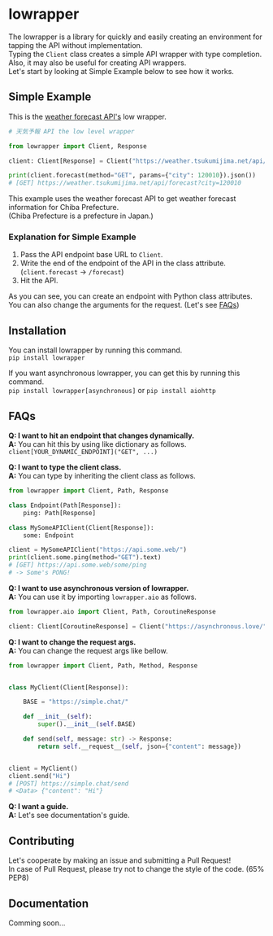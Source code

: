 # lowrapper
The lowrapper is a library for quickly and easily creating an environment for tapping the API without implementation.  
Typing the `Client` class creates a simple API wrapper with type completion.  
Also, it may also be useful for creating API wrappers.  
Let's start by looking at Simple Example below to see how it works.

## Simple Example
This is the [weather forecast API's](https://weather.tsukumijima.net) low wrapper.  
```python
# 天気予報 API the low level wrapper

from lowrapper import Client, Response

client: Client[Response] = Client("https://weather.tsukumijima.net/api/")

print(client.forecast(method="GET", params={"city": 120010}).json())
# [GET] https://weather.tsukumijima.net/api/forecast?city=120010
```
This example uses the weather forecast API to get weather forecast information for Chiba Prefecture.  
(Chiba Prefecture is a prefecture in Japan.)
### Explanation for Simple Example
1. Pass the API endpoint base URL to `Client`.
2. Write the end of the endpoint of the API in the class attribute. (`client.forecast` -> `/forecast`)
3. Hit the API.

As you can see, you can create an endpoint with Python class attributes.  
You can also change the arguments for the request.  (Let's see [FAQs](#FAQs))

## Installation
You can install lowrapper by running this command.  
`pip install lowrapper`

If you want asynchronous lowrapper, you can get this by running this command.  
`pip install lowrapper[asynchronous]` or `pip install aiohttp`

## FAQs
**Q: I want to hit an endpoint that changes dynamically.**  
**A:** You can hit this by using like dictionary as follows.  
`client[YOUR_DYNAMIC_ENDPOINT]("GET", ...)`

**Q: I want to type the client class.**  
**A:** You can type by inheriting the client class as follows.
```python
from lowrapper import Client, Path, Response

class Endpoint(Path[Response]):
    ping: Path[Response]

class MySomeAPIClient(Client[Response]):
    some: Endpoint

client = MySomeAPIClient("https://api.some.web/")
print(client.some.ping(method="GET").text)
# [GET] https://api.some.web/some/ping
# -> Some's PONG!
```

**Q: I want to use asynchronous version of lowrapper.**  
**A:** You can use it by importing `lowrapper.aio` as follows.
```python
from lowrapper.aio import Client, Path, CoroutineResponse

client: Client[CoroutineResponse] = Client("https://asynchronous.love/")
```

**Q: I want to change the request args.**  
**A:** You can change the request args like bellow.
```python
from lowrapper import Client, Path, Method, Response


class MyClient(Client[Response]):

    BASE = "https://simple.chat/"

    def __init__(self):
        super().__init__(self.BASE)

    def send(self, message: str) -> Response:
        return self.__request__(self, json={"content": message})


client = MyClient()
client.send("Hi")
# [POST] https://simple.chat/send
# <Data> {"content": "Hi"}
```

**Q: I want a guide.**  
**A:** Let's see documentation's guide.

## Contributing
Let's cooperate by making an issue and submitting a Pull Request!  
In case of Pull Request, please try not to change the style of the code. (65% PEP8)

## Documentation
Comming soon...